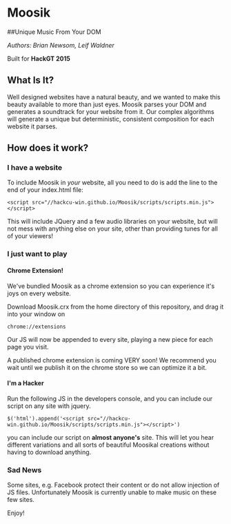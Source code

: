 # Moosik
##Unique Music From Your DOM

*Authors: Brian Newsom, Leif Waldner*

Built for **HackGT 2015**

## What Is It?
Well designed websites have a natural beauty, and we wanted to make this beauty available to more than just eyes.
Moosik parses your DOM and generates a soundtrack for your website from it.  Our complex algorithms will generate 
a unique but deterministic, consistent composition for each website it parses.

## How does it work?

### I have a website
To include Moosik in *your* website, all you need to do is add the line to the end of your index.html file:
```
<script src="//hackcu-win.github.io/Moosik/scripts/scripts.min.js"></script>
```
This will include JQuery and a few audio libraries on your website, but will not mess with anything else on your site,
other than providing tunes for all of your viewers!

### I just want to play

#### Chrome Extension!
We've bundled Moosik as a chrome extension so you can experience it's joys on every website.

Download Moosik.crx from the home directory of this repository, and drag it into your window on
```
chrome://extensions
```
Our JS will now be appended to every site, playing a new piece for each page you visit.

A published chrome extension is coming VERY soon! We recommend you wait until we publish it on the chrome store so we can 
optimize it a bit.

#### I'm a Hacker
Run the following JS in the developers console, and you can include our script on any site with jquery.
```
$('html').append('<script src="//hackcu-win.github.io/Moosik/scripts/scripts.min.js"></script>')
```
you can include our script on **almost anyone's** site.  This will let you hear different variations and all sorts
of beautiful Moosikal creations without having to download anything.

### Sad News
Some sites, e.g. Facebook protect their content or do not allow injection of JS files.  Unfortunately Moosik is currently unable to make music on these few sites.

Enjoy!

